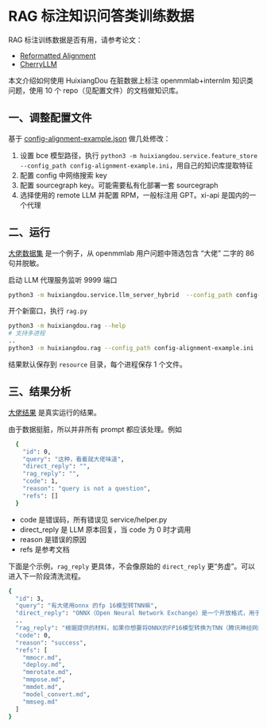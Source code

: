 # RAG 标注知识问答类训练数据

RAG 标注训练数据是否有用，请参考论文：

- [Reformatted Alignment](https://arxiv.org/abs/2402.12219)
- [CherryLLM](https://arxiv.org/abs/2308.12032)

本文介绍如何使用 HuixiangDou 在脏数据上标注 openmmlab+internlm 知识类问题，使用 10 个 repo（见配置文件）的文档做知识库。

## 一、调整配置文件

基于 [config-alignment-example.json](../config-alignment-example.ini) 做几处修改：

1. 设置 bce 模型路径，执行 `python3 -m huixiangdou.service.feature_store --config_path config-alignment-example.ini`，用自己的知识库提取特征
2. 配置 config 中网络搜索 key
3. 配置 sourcegraph key。可能需要私有化部署一套 sourcegraph
4. 选择使用的 remote LLM 并配置 RPM，一般标注用 GPT。xi-api 是国内的一个代理

## 二、运行

[大佬数据集](../resource/rag_example_input.json) 是一个例子，从 openmmlab 用户问题中筛选包含 “大佬” 二字的 86 句并脱敏。

启动 LLM 代理服务监听 9999 端口

```bash
python3 -m huixiangdou.service.llm_server_hybrid  --config_path config-alignment-example.ini
```

开个新窗口，执行 `rag.py`

```bash
python3 -m huixiangdou.rag --help
# 支持多进程
..
python3 -m huixiangdou.rag --config_path config-alignment-example.ini
```

结果默认保存到 `resource` 目录，每个进程保存 1 个文件。

## 三、结果分析

[大佬结果](../resource/rag_example_output.json) 是真实运行的结果。

由于数据挺脏，所以并非所有 prompt 都应该处理。例如

```bash
  {
    "id": 0,
    "query": "这种，看着就大佬味道",
    "direct_reply": "",
    "rag_reply": "",
    "code": 1,
    "reason": "query is not a question",
    "refs": []
  }
```

- code 是错误码，所有错误见 service/helper.py
- direct_reply 是 LLM 原本回复，当 code 为 0 时才调用
- reason 是错误的原因
- refs 是参考文档

下面是个示例，`rag_reply` 更具体，不会像原始的 `direct_reply` 更“务虚”。可以进入下一阶段清洗流程。

```bash
{
  "id": 3,
  "query": "有大佬用onnx 的fp 16模型转TNN嘛",
  "direct_reply": "ONNX（Open Neural Network Exchange）是一个开放格式，用于表示深度学习模型，允许AI开发人员在不同的框架和工具之间轻松转换模型。FP16指的是16位浮点数精度，这是深度学习中常用的一种数值精度格式，它有助于减少模型的大小和计算资源的需求。\n\nTNN（Tencent Neural Network）是腾讯开源的一个轻量级、高性能的深度学习推理引擎。TNN支持多种模型格式，包括ONNX。\n\n将ONNX的FP16模型转换为TNN支持的格式，通常需要以下步骤：\n\n1. **模型转换**：首先，你需要将ONNX模型转换为TNN支持的格式。TNN可能直接支持ONNX模型，但为了确保最佳性能和兼容性，你可能需要使用TNN提供的工具将ONNX模型转换为TNN的特定格式。\n\n2. **精度调整**：由于你提到的是FP16模型，你需要确保TNN支持FP16精度。如果TNN原生不支持FP16，你可能需要在转换过程中将模型的精度从FP16转换为TNN支持的精度格式，比如FP32。\n\n3. **优化**：转换后，你可能需要对模型进行优化以适应TNN的推理引擎。这可能包括内存优化、计算图优化等。\n\n4. **测试**：在转换和优化之后，你应该对模型进行测试，确保它在TNN上运行时保持原有的性能和准确性。\n\n请注意，具体的转换和优化步骤可能会根据TNN的版本和具体功能有所不同。建议查看TNN的官方文档和社区资源，以获取最新和最准确的信息。如果你在转换过程中遇到任何问题，你也可以在相关的开发者社区或论坛中寻求帮助。",
  ..
  "rag_reply": "根据提供的材料，如果你想要将ONNX的FP16模型转换为TNN（腾讯神经网络）模型，你需要关注几个关键点：\n\n1. **模型转换工具**：材料中提到了`tools/deploy.py`这个工具，它被用来将模型转换为不同的后端格式。虽然在材料中没有直接提到TNN，但是你可以参考这个工具的使用方式来转换模型。\n\n2. **模型格式兼容性**：材料中列出了多个支持的后端，包括ONNX Runtime、TensorRT、ncnn、PPLNN、OpenVINO等，但没有提到TNN。因此，可能需要使用其他工具或方法来完成转换。\n\n3. **FP16支持**：材料中提到了FP16精度的模型转换，这意味着原始模型可能支持FP16格式。在转换到TNN时，你需要确保目标平台也支持FP16，以便能够利用这一精度优势。\n\n4. **社区和文档**：由于材料中没有直接提到TNN，你可能需要查阅TNN的官方文档或社区讨论，看看是否有人已经实现了类似的转换，或者是否有官方的指导和工具可以使用。\n\n5. **自定义转换**：如果现有的工具和方法不能满足你的需求，你可能需要自己实现一个转换流程。这可能包括将ONNX模型转换为TNN支持的中间格式，然后再转换到TNN的最终格式。\n\n总的来说，虽然材料中没有直接提供将ONNX FP16模型转换为TNN模型的指导，但你可以参考已有的模型转换工具和方法，同时查阅TNN相关的资源来完成这一任务。如果需要，也可以考虑自定义转换流程。",
  "code": 0,
  "reason": "success",
  "refs": [
    "mmocr.md",
    "deploy.md",
    "mmrotate.md",
    "mmpose.md",
    "mmdet.md",
    "model_convert.md",
    "mmseg.md"
  ]
}
```
